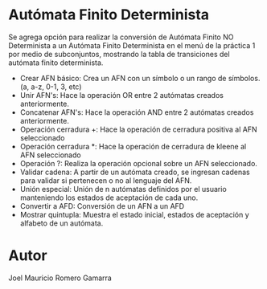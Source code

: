 # Autómata Finito Determinista

Se agrega opción para realizar la conversión de Autómata Finito NO Determinista a un Autómata Finito Determinista en el menú de la práctica 1 por medio de subconjuntos, mostrando la tabla de transiciones del autómata finito determinista.

- Crear AFN básico: Crea un AFN con un símbolo o un rango de símbolos. (a, a-z, 0-1, 3, etc)
- Unir AFN's: Hace la operación OR entre 2 autómatas creados anteriormente.
- Concatenar AFN's: Hace la operación AND entre 2 autómatas creados anteriormente.
- Operación cerradura +: Hace la operación de cerradura positiva al AFN seleccionado
- Operación cerradura *: Hace la operación de cerradura de kleene al AFN seleccionado
- Operación ?: Realiza la operación opcional sobre un AFN seleccionado.
- Validar cadena: A partir de un autómata creado, se ingresan cadenas para validar si pertenecen o no al lenguaje del AFN.
- Unión especial: Unión de n autómatas definidos por el usuario manteniendo los estados de aceptación de cada uno.
- Convertir a AFD: Conversión de un AFN a un AFD
- Mostrar quintupla: Muestra el estado inicial, estados de aceptación y alfabeto de un autómata.

# Autor

Joel Mauricio Romero Gamarra
